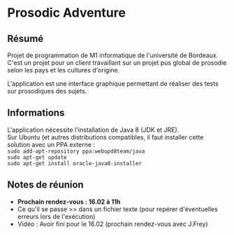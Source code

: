<H1>Prosodic Adventure</H1>


<H2>Résumé</H2>

<p>
Projet de programmation de M1 informatique de l'université de Bordeaux.
C'est un projet pour un client travaillant sur un projet pus global de prosodie selon les pays et les cultures d'origine.
</p>
<p>
L'application est une interface graphique permettant de réaliser des tests sur prosodiques des sujets.
</p>

<H2>Informations</H2>

<p>
L'application nécessite l'installation de Java 8 (JDK et JRE).<br>
Sur Ubuntu (et autres distributions compatibles, il faut installer cette solution avec un PPA externe :<br>
<code>sudo add-apt-repository ppa:webupd8team/java</code><br>
<code>sudo apt-get update</code><br>
<code>sudo apt-get install oracle-java8-installer</code><br>
</p>

<H2>Notes de réunion</H2>

<ul>
<li><strong>Prochain rendez-vous : 16.02 à 11h</strong></li>
<li>Ce qu'il se passe >> dans un fichier texte (pour repérer d'éventuelles erreurs lors de l'exécution)</li>
<li>Vidéo : Avoir fini pour le 16.02 (prochain rendez-vous avec J.Frey)</li>
</ul>
